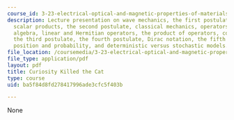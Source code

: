 ```yaml
---
course_id: 3-23-electrical-optical-and-magnetic-properties-of-materials-fall-2007
description: Lecture presentation on wave mechanics, the first postulate, normalization,
  scalar products, the second postulate, classical mechanics, operators, operator
  algebra, linear and Hermitian operators, the product of operators, commutators,
  the third postulate, the fourth postulate, Dirac notation, the fifth postulate,
  position and probability, and deterministic versus stochastic models.
file_location: /coursemedia/3-23-electrical-optical-and-magnetic-properties-of-materials-fall-2007/ba5f84d8fd278417996ade3cfc5f403b_lec3.pdf
file_type: application/pdf
layout: pdf
title: Curiosity Killed the Cat
type: course
uid: ba5f84d8fd278417996ade3cfc5f403b

---
```

None